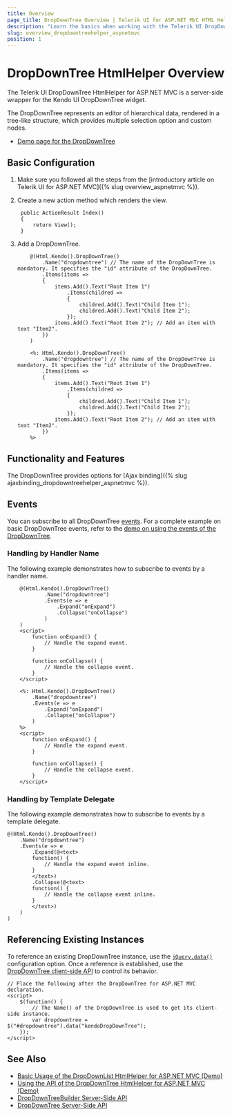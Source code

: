 ```yaml
---
title: Overview
page_title: DropDownTree Overview | Telerik UI for ASP.NET MVC HTML Helpers
description: "Learn the basics when working with the Telerik UI DropDownTree HtmlHelper for ASP.NET MVC."
slug: overview_dropdowntreehelper_aspnetmvc
position: 1
---
```


# DropDownTree HtmlHelper Overview

The Telerik UI DropDownTree HtmlHelper for ASP.NET MVC is a server-side wrapper for the Kendo UI DropDownTree widget.

The DropDownTree represents an editor of hierarchical data, rendered in a tree-like structure, which provides multiple selection option and custom nodes.

* [Demo page for the DropDownTree](https://demos.telerik.com/aspnet-mvc/dropdowntree)

## Basic Configuration

1. Make sure you followed all the steps from the [introductory article on Telerik UI for ASP.NET MVC]({% slug overview_aspnetmvc %}).
1. Create a new action method which renders the view.

        public ActionResult Index()
        {
            return View();
        }

1. Add a DropDownTree.

    ```Razor
        @(Html.Kendo().DropDownTree()
            .Name("dropdowntree") // The name of the DropDownTree is mandatory. It specifies the "id" attribute of the DropDownTree.
            .Items(items =>
            {
                items.Add().Text("Root Item 1")
                    .Items(childred =>
                    {
                        childred.Add().Text("Child Item 1");
                        childred.Add().Text("Child Item 2");
                    });
                items.Add().Text("Root Item 2"); // Add an item with text "Item2".
            })
        )
    ```
    ```ASPX
        <%: Html.Kendo().DropDownTree()
            .Name("dropdowntree") // The name of the DropDownTree is mandatory. It specifies the "id" attribute of the DropDownTree.
            .Items(items =>
            {
                items.Add().Text("Root Item 1")
                    .Items(childred =>
                    {
                        childred.Add().Text("Child Item 1");
                        childred.Add().Text("Child Item 2");
                    });
                items.Add().Text("Root Item 2"); // Add an item with text "Item2".
            })
        %>
    ```

## Functionality and Features

The DropDownTree provides options for [Ajax binding]({% slug ajaxbinding_dropdowntreehelper_aspnetmvc %}).

## Events

You can subscribe to all DropDownTree [events](http://docs.telerik.com/kendo-ui/api/javascript/ui/dropdowntree#events). For a complete example on basic DropDownTree events, refer to the [demo on using the events of the DropDownTree](https://demos.telerik.com/aspnet-mvc/dropdowntree/events).

### Handling by Handler Name

The following example demonstrates how to subscribe to events by a handler name.

```Razor
    @(Html.Kendo().DropDownTree()
            .Name("dropdowntree")
            .Events(e => e
                .Expand("onExpand")
                .Collapse("onCollapse")
            )
    )
    <script>
        function onExpand() {
            // Handle the expand event.
        }

        function onCollapse() {
            // Handle the collapse event.
        }
    </script>
```
```ASPX
    <%: Html.Kendo().DropDownTree()
        .Name("dropdowntree")
        .Events(e => e
            .Expand("onExpand")
            .Collapse("onCollapse")
        )
    %>
    <script>
        function onExpand() {
            // Handle the expand event.
        }

        function onCollapse() {
            // Handle the collapse event.
        }
    </script>
```

### Handling by Template Delegate

The following example demonstrates how to subscribe to events by a template delegate.

    @(Html.Kendo().DropDownTree()
        .Name("dropdowntree")
        .Events(e => e
            .Expand(@<text>
            function() {
                // Handle the expand event inline.
            }
            </text>)
            .Collapse(@<text>
            function() {
                // Handle the collapse event inline.
            }
            </text>)
        )
    )

## Referencing Existing Instances

To reference an existing DropDownTree instance, use the [`jQuery.data()`](http://api.jquery.com/jQuery.data/) configuration option. Once a reference is established, use the [DropDownTree client-side API](http://docs.telerik.com/kendo-ui/api/javascript/ui/dropdowntree#methods) to control its behavior.

    // Place the following after the DropDownTree for ASP.NET MVC declaration.
    <script>
        $(function() {
            // The Name() of the DropDownTree is used to get its client-side instance.
            var dropdowntree = $("#dropdowntree").data("kendoDropDownTree");
        });
    </script>

## See Also

* [Basic Usage of the DropDownList HtmlHelper for ASP.NET MVC (Demo)](https://demos.telerik.com/aspnet-mvc/dropdowntree)
* [Using the API of the DropDownTree HtmlHelper for ASP.NET MVC (Demo)](https://demos.telerik.com/aspnet-mvc/dropdowntree/api)
* [DropDownTreeBuilder Server-Side API](http://docs.telerik.com/aspnet-mvc/api/Kendo.Mvc.UI.Fluent/DropDownTreeBuilder)
* [DropDownTree Server-Side API](/api/dropdowntree)
